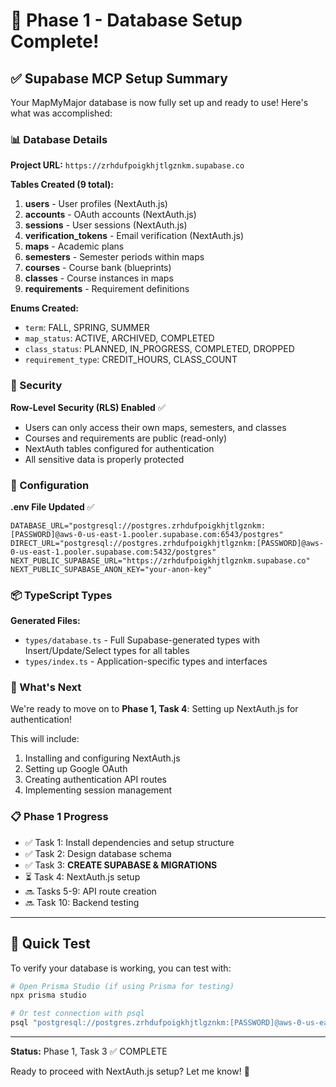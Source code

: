 # 🎉 Phase 1 - Database Setup Complete!

## ✅ Supabase MCP Setup Summary

Your MapMyMajor database is now fully set up and ready to use! Here's what was accomplished:

### 📊 Database Details

**Project URL:** `https://zrhdufpoigkhjtlgznkm.supabase.co`

**Tables Created (9 total):**
1. **users** - User profiles (NextAuth.js)
2. **accounts** - OAuth accounts (NextAuth.js)
3. **sessions** - User sessions (NextAuth.js)
4. **verification_tokens** - Email verification (NextAuth.js)
5. **maps** - Academic plans
6. **semesters** - Semester periods within maps
7. **courses** - Course bank (blueprints)
8. **classes** - Course instances in maps
9. **requirements** - Requirement definitions

**Enums Created:**
- `term`: FALL, SPRING, SUMMER
- `map_status`: ACTIVE, ARCHIVED, COMPLETED
- `class_status`: PLANNED, IN_PROGRESS, COMPLETED, DROPPED
- `requirement_type`: CREDIT_HOURS, CLASS_COUNT

### 🔐 Security

**Row-Level Security (RLS) Enabled** ✅
- Users can only access their own maps, semesters, and classes
- Courses and requirements are public (read-only)
- NextAuth tables configured for authentication
- All sensitive data is properly protected

### 📝 Configuration

**.env File Updated** ✅
```env
DATABASE_URL="postgresql://postgres.zrhdufpoigkhjtlgznkm:[PASSWORD]@aws-0-us-east-1.pooler.supabase.com:6543/postgres"
DIRECT_URL="postgresql://postgres.zrhdufpoigkhjtlgznkm:[PASSWORD]@aws-0-us-east-1.pooler.supabase.com:5432/postgres"
NEXT_PUBLIC_SUPABASE_URL="https://zrhdufpoigkhjtlgznkm.supabase.co"
NEXT_PUBLIC_SUPABASE_ANON_KEY="your-anon-key"
```

### 📦 TypeScript Types

**Generated Files:**
- `types/database.ts` - Full Supabase-generated types with Insert/Update/Select types for all tables
- `types/index.ts` - Application-specific types and interfaces

### 🚀 What's Next

We're ready to move on to **Phase 1, Task 4**: Setting up NextAuth.js for authentication!

This will include:
1. Installing and configuring NextAuth.js
2. Setting up Google OAuth
3. Creating authentication API routes
4. Implementing session management

### 📋 Phase 1 Progress

- ✅ Task 1: Install dependencies and setup structure
- ✅ Task 2: Design database schema
- ✅ Task 3: **CREATE SUPABASE & MIGRATIONS**
- ⏳ Task 4: NextAuth.js setup
- 🔜 Tasks 5-9: API route creation
- 🔜 Task 10: Backend testing

---

## 🧪 Quick Test

To verify your database is working, you can test with:

```bash
# Open Prisma Studio (if using Prisma for testing)
npx prisma studio

# Or test connection with psql
psql "postgresql://postgres.zrhdufpoigkhjtlgznkm:[PASSWORD]@aws-0-us-east-1.pooler.supabase.com:5432/postgres"
```

---

**Status:** Phase 1, Task 3 ✅ COMPLETE

Ready to proceed with NextAuth.js setup? Let me know! 🚀
